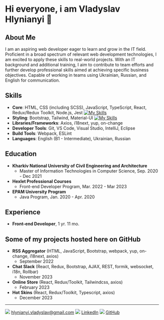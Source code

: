 # Hi everyone, i am Vladyslav Hlynianyi 💖

## About Me
I am an aspiring web developer eager to learn and grow in the IT field. Proficient in a broad spectrum of relevant web development technologies, I am excited to apply these skills to real-world projects. With an IT background and additional training, I aim to contribute to team efforts and further develop professional skills aimed at achieving specific business objectives. Capable of working in teams using Ukrainian, Russian, and English for communication.

## Skills
- **Core**: HTML, CSS (including SCSS), JavaScript, TypeScript, React, Redux/Redux Toolkit, Node.js, Jest [![My Skills](https://skillicons.dev/icons?i=js,html,css,ts,react,redux,node,jest)](https://skillicons.dev)
- **Styling**: Bootstrap, Tailwind, Material-UI [![My Skills](https://skillicons.dev/icons?i=bootstrap,materialui,tailwind)](https://skillicons.dev)
- **Libraries/Frameworks**: Axios, i18next, yup, on-change
- **Developer Tools**: Git, VS Code, Visual Studio, IntelliJ, Eclipse
- **Build Tools**: Webpack, ESLint
- **Languages**: English (B1 - Intermediate), Ukrainian, Russian

## Education
- **Kharkiv National University of Civil Engineering and Architecture**
  - Master of Information Technologies in Computer Science, Sep. 2020 - Dec 2021
- **Hexlet Professional Courses**
  - Front-end Developer Program, Mar. 2022 - Mar 2023
- **EPAM University Program**
  - Java Program, Jan. 2020 - Apr. 2020

## Experience
- **Front-end Developer**, 1 yr. 11 mo.

## Some of my projects hosted here on GitHub
- **RSS Aggregator** (HTML, JavaScript, Bootstrap, webpack, yup, on-change, i18next, axios)
  - September 2022
- **Chat Slack** (React, Redux, Bootstrap, AJAX, REST, formik, websocket, i18n, Rollbar)
  - November 2023
- **Online Store** (React, Redux/Toolkit, Tailwindcss, axios)
  - February 2023
- **Hot Skins** (React, Redux/Toolkit, Typescript, axios)
  - December 2023

---

[![](https://skillicons.dev/icons?i=gmail)](https://skillicons.dev) [hlynianyi.vladyslav@gmail.com](mailto:hlynianyi.vladyslav@gmail.com)
[![](https://skillicons.dev/icons?i=linkedin)](https://skillicons.dev) [LinkedIn](https://linkedin.com/in/vladyslav-hlynianyi)
[![](https://skillicons.dev/icons?i=github)](https://skillicons.dev) [GitHub](https://github.com/hlynianyi)
